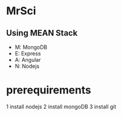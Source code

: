 # MrSci

## Using MEAN Stack
+ M: MongoDB
+ E: Express
+ A: Angular
+ N: Nodejs
 
# prerequirements
1 install nodejs
2 install mongoDB
3 install git
